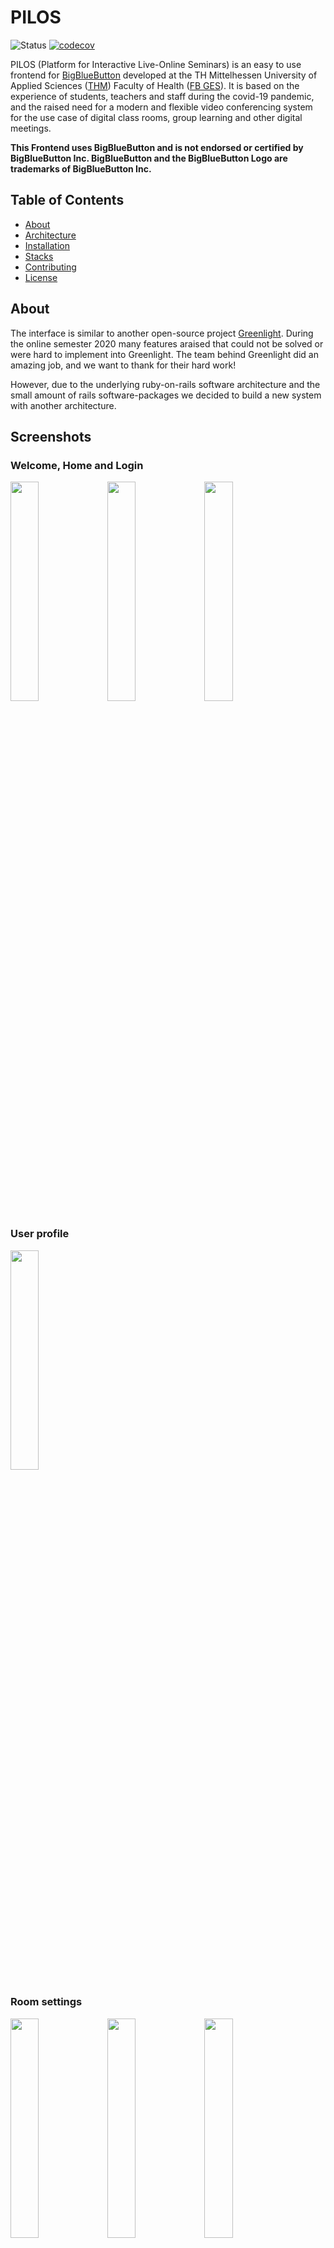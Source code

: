 # PILOS

![Status](https://github.com/THM-Health/PILOS/workflows/CI/badge.svg)
[![codecov](https://codecov.io/gh/THM-Health/PILOS/branch/master/graph/badge.svg?token=6EXYQKIG3W)](https://codecov.io/gh/THM-Health/PILOS)

PILOS (Platform for Interactive Live-Online Seminars) is an easy to use frontend for [BigBlueButton](https://bigbluebutton.org/) developed at the TH Mittelhessen University of Applied Sciences ([THM](https://thm.de/)) Faculty of Health ([FB GES](https://www.thm.de/ges/)).
It is based on the experience of students, teachers and staff during the covid-19 pandemic, and the raised need for a modern and flexible video conferencing system for the use case of digital class rooms, group learning and other digital meetings. 


**This Frontend uses BigBlueButton and is not endorsed or certified by BigBlueButton Inc. BigBlueButton and the BigBlueButton Logo are trademarks of BigBlueButton Inc.**

## Table of Contents 
* [About](#about)
* [Architecture](#architecture)
* [Installation](#installation)
* [Stacks](#stacks)
* [Contributing](#contributing)
* [License](#license)

## About

The interface is similar to another open-source project [Greenlight](https://github.com/bigbluebutton/greenlight).
During the online semester 2020 many features araised that could not be solved or were hard to implement into Greenlight.
The team behind Greenlight did an amazing job, and we want to thank for their hard work!

However, due to the underlying ruby-on-rails software architecture and the small amount of rails software-packages
we decided to build a new system with another architecture.

## Screenshots
### Welcome, Home and Login
<img src="https://user-images.githubusercontent.com/4281791/179394236-adebbbe2-f623-4ab5-ad13-e95c3649ec33.png" width="30%"></img>
<img src="https://user-images.githubusercontent.com/4281791/179394213-41450e6e-0fe0-4a17-b097-eab3de6a8bb4.png" width="30%"></img>
<img src="https://user-images.githubusercontent.com/4281791/179394214-559da349-4a3e-497f-bceb-15f284e3e625.png" width="30%"></img>

### User profile
<img src="https://user-images.githubusercontent.com/4281791/179394216-f47a0030-9f49-4607-a2ed-5b2a110a6e9c.png" width="30%"></img>

### Room settings
<img src="https://user-images.githubusercontent.com/4281791/179394223-b792d6f1-1033-425b-b027-6903c8e0fc0d.png" width="30%"></img>
<img src="https://user-images.githubusercontent.com/4281791/179394222-f43b3adb-1602-41bd-aad8-7802b99787b7.png" width="30%"></img>
<img src="https://user-images.githubusercontent.com/4281791/179394219-6822cfc1-7d2a-4076-bc93-5974737e1e1f.png" width="30%"></img>
<img src="https://user-images.githubusercontent.com/4281791/179394221-ffa5f399-7256-4c30-9f6d-9b24746ceba9.png" width="30%"></img>
<img src="https://user-images.githubusercontent.com/4281791/179394235-0ce8c63a-98d9-4d79-8516-75d24684fe2c.png" width="30%"></img>
<img src="https://user-images.githubusercontent.com/4281791/179394224-26da44de-6aca-454f-b884-f60a17e3d066.png" width="30%"></img>
<img src="https://user-images.githubusercontent.com/4281791/179394218-edbc616d-8cf3-4657-9fca-92df8cea411f.png" width="30%"></img>
<img src="https://user-images.githubusercontent.com/4281791/179394225-4b5e7407-d8ae-4fb4-a7f1-82c7d28f9d67.png" width="30%"></img>


### Settings
<img src="https://user-images.githubusercontent.com/4281791/179394234-a789014b-e80d-4cad-9f1f-7708a59061d3.png" width="30%"></img>
<img src="https://user-images.githubusercontent.com/4281791/179394211-5e9a99f0-e11a-4b16-8b59-55d67b005f6d.png" width="30%"></img>
<img src="https://user-images.githubusercontent.com/4281791/179394235-0ce8c63a-98d9-4d79-8516-75d24684fe2c.png" width="30%"></img>
<img src="https://user-images.githubusercontent.com/4281791/179394217-46785049-0f83-4ebe-83c4-160f88e8e57e.png" width="30%"></img>
<img src="https://user-images.githubusercontent.com/4281791/179394229-60f46ce9-b848-434c-93c4-7ddd92c34951.png" width="30%"></img>
<img src="https://user-images.githubusercontent.com/4281791/179394227-d4240121-b8cf-4790-ade0-c34456337fe4.png" width="30%"></img>

### Servers, Server-Pools, Meetings
<img src="https://user-images.githubusercontent.com/4281791/179394233-eccf88e3-4fd7-4bf1-b074-19a682c9adfc.png" width="30%"></img>
<img src="https://user-images.githubusercontent.com/4281791/179394232-7e1ad5bf-7d0c-42f2-8e4f-e11860c2417c.png" width="30%"></img>
<img src="https://user-images.githubusercontent.com/4281791/179394215-0413ca7d-8fa8-4eca-b764-45ab5a3355cc.png" width="30%"></img>
<img src="https://user-images.githubusercontent.com/4281791/179394231-729f22c1-ab2a-4c7d-8d79-93b0812fd15f.png" width="30%"></img>
<img src="https://user-images.githubusercontent.com/4281791/179394226-4db4d5b0-0849-4bdb-bdd4-7a6902187ea0.png" width="30%"></img>


## Architecture

PILOS is using [Vue.js](https://vuejs.org/) as the Frontend JavaScript Framework, [Laravel](https://laravel.com/) as a PHP based JSON API and littleredbutton's [bigbluebutton-api-php](https://github.com/littleredbutton/bigbluebutton-api-php) as the api for controlling BBB.

## Installation

[Laravel](https://laravel.com/) is the main backend framework that used to develop PILOS. Follow the documentation [here](https://laravel.com/docs/7.x/) to install the necessary libs on your server.

A BigBlueButton server is necessary to use this application. See how to set up a BigBlueButton server [here](https://docs.bigbluebutton.org/).

PILOS allows users to login with LDAP and manual user accounts.
For the LDAP authentication an LDAP server e.g. [OpenLDAP](https://www.openldap.org/) is necessary.
An alternative Shibboleth authenticator is in progress (#139).

For the deployment of the frontend javascript nodejs is necessary. Currently, all versions above `12.0.0` are supported.

After installing the necessary packages either download a zip or clone the application into the desired path by using the following git command:
```bash
git clone https://github.com/THM-Health/PILOS.git custom-path
```

Install the necessary requirements for the backend by running the following command:
```bash
composer install
```

Afterwards copy the `.env.example` to `.env` and make your necessary adjustments.

At least the database, mail and LDAP must be configured, and the two following must be adjusted to the domain where the frontend code is served.
```dotenv
SANCTUM_STATEFUL_DOMAINS=FRONTEND_DOMAIN
SESSION_DOMAIN=FRONTEND_DOMAIN
```

Also, it is necessary to generate a new application key with the following command:
```bash
php artisan key:generate
```

You can check if the LDAP configured correctly, by using the following artisan command:
```bash
php artisan ldap:test
```

Next it is necessary to initialize the database with the following commands:

```bash
php artisan migrate
php artisan db:seed
```

If you want to adjust the frontend, please checkout this [page](https://github.com/THM-Health/PILOS/wiki/Customization).

Finally, build the frontend using the following npm command:
```bash
npm run production
```

You may also want to map LDAP groups to user roles in this application by adjusting the `LDAP_ROLE_ATTRIBUTE` and the `LDAP_ROLE_MAP` environment variables.

The first admin user can be created by running the following command:
```bash
php artisan users:create:admin
```

After successfully executing all the steps above, application is successfully installed and ready to be used.

To log the status of all meetings and servers and to keep the database up to date, setup a cronjob on your server.

```
* * * * * cd /path-to-your-project && php artisan schedule:run >> /dev/null 2>&1
```

## Stacks

The main parts of the application are:

1. [BigBlueButton](https://bigbluebutton.org/) - BigBlueButton is an open source web conferencing system.
2. [littleredbutton/bigbluebutton-api-php](https://github.com/littleredbutton/bigbluebutton-api-php) - An unofficial php api for BigBlueButton.
3. [Laravel](https://laravel.com/) - Laravel is a web application framework with expressive, elegant syntax. We’ve already laid the foundation — freeing you to create without sweating the small things.Laravel is a web application framework with expressive, elegant syntax. We’ve already laid the foundation — freeing you to create without sweating the small things.
4. [Vue](https://vuejs.org/) -  a progressive Javascript framework for building user interfaces.

A almost full list of libraries and other software components can be found [here](https://github.com/THM-Health/PILOS/wiki/Libraries)!

## Contributing

Please check our contribution [guidelines](CONTRIBUTING.md).

## License

This PILOS project is open-sourced software licensed under the LGPL license.
